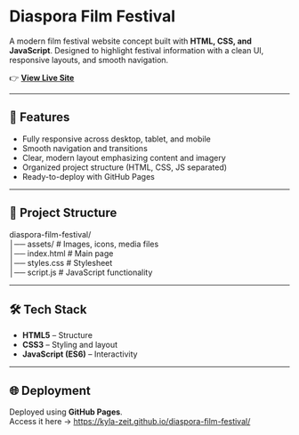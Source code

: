# Diaspora Film Festival

A modern film festival website concept built with **HTML, CSS, and JavaScript**.
Designed to highlight festival information with a clean UI, responsive layouts, and smooth navigation.

👉 **[View Live Site](https://kyla-zeit.github.io/diaspora-film-festival)**

---

## 🚀 Features
- Fully responsive across desktop, tablet, and mobile  
- Smooth navigation and transitions  
- Clear, modern layout emphasizing content and imagery  
- Organized project structure (HTML, CSS, JS separated)  
- Ready-to-deploy with GitHub Pages  

---

## 📂 Project Structure
diaspora-film-festival/  
│── assets/        # Images, icons, media files  
│── index.html     # Main page  
│── styles.css     # Stylesheet  
│── script.js      # JavaScript functionality  

---

## 🛠️ Tech Stack
- **HTML5** – Structure  
- **CSS3** – Styling and layout  
- **JavaScript (ES6)** – Interactivity  

---

## 🌐 Deployment
Deployed using **GitHub Pages**.  
Access it here → https://kyla-zeit.github.io/diaspora-film-festival/
